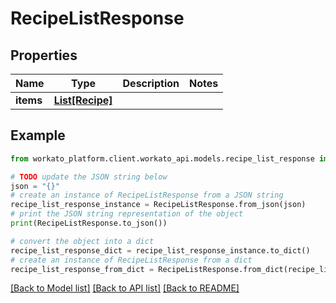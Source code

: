 # RecipeListResponse


## Properties

Name | Type | Description | Notes
------------ | ------------- | ------------- | -------------
**items** | [**List[Recipe]**](Recipe.md) |  | 

## Example

```python
from workato_platform.client.workato_api.models.recipe_list_response import RecipeListResponse

# TODO update the JSON string below
json = "{}"
# create an instance of RecipeListResponse from a JSON string
recipe_list_response_instance = RecipeListResponse.from_json(json)
# print the JSON string representation of the object
print(RecipeListResponse.to_json())

# convert the object into a dict
recipe_list_response_dict = recipe_list_response_instance.to_dict()
# create an instance of RecipeListResponse from a dict
recipe_list_response_from_dict = RecipeListResponse.from_dict(recipe_list_response_dict)
```
[[Back to Model list]](../README.md#documentation-for-models) [[Back to API list]](../README.md#documentation-for-api-endpoints) [[Back to README]](../README.md)


